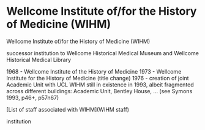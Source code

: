



# Wellcome Institute of/for the History of Medicine (WIHM)


Wellcome Institute of/for the History of Medicine (WIHM)

successor institution to Wellcome Historical Medical Museum and Wellcome Historical Medical Library

1968 - Wellcome Institute of the History of Medicine
1973 - Wellcome Institute for the History of Medicine (title change)
1976 - creation of joint Academic Unit with UCL
WIHM still in existence in 1993, albeit fragmented across different buildings: Academic Unit, Bentley House, ...
(see Symons 1993, p46+, p57n67)

[List of staff associated with WIHM](WIHM staff)



institution
